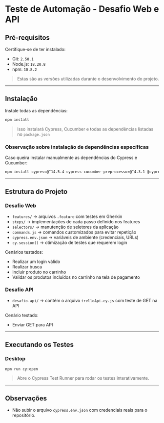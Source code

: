 # Teste de Automação - Desafio Web e API

## Pré-requisitos

Certifique-se de ter instalado:
- Git: `2.50.1`
- Node.js: `18.20.8`
- npm: `10.8.2`

>Estas são as versões utilizadas durante o desenvolvimento do projeto.

---

## Instalação

Instale todas as dependências:
```bash
npm install
```
>Isso instalará Cypress, Cucumber e todas as dependências listadas no `package.json`

### Observação sobre instalação de dependências específicas

Caso queira instalar manualmente as dependências do Cypress e Cucumber:

```bash
npm install cypress@^14.5.4 cypress-cucumber-preprocessor@^4.3.1 @cypress/browserify-preprocessor@^3.0.2 --save-dev
```

---

## Estrutura do Projeto

### Desafio Web
- `features/` → arquivos `.feature` com testes em Gherkin
- `steps/` → implementações de cada passo definido nos features
- `selectors/` → manutenção de seletores da aplicação
- `commands.js` → comandos customizados para evitar repetição
- `cypress.env.json` → variáveis de ambiente (credenciais, URLs)
- `cy.session()` → otimização de testes que requerem login

Cenários testados:
- Realizar um login válido
- Realizar busca
- Incluir produto no carrinho
- Validar os produtos incluídos no carrinho na tela de pagamento

### Desafio API
- `desafio-api/` → contém o arquivo `trelloApi.cy.js` com teste de GET na API

Cenário testado:
- Enviar GET para API

---

## Executando os Testes

### Desktop
```bash
npm run cy:open
```
>Abre o Cypress Test Runner para rodar os testes interativamente.

---

## Observações
- Não subir o arquivo `cypress.env.json` com credenciais reais para o repositório.